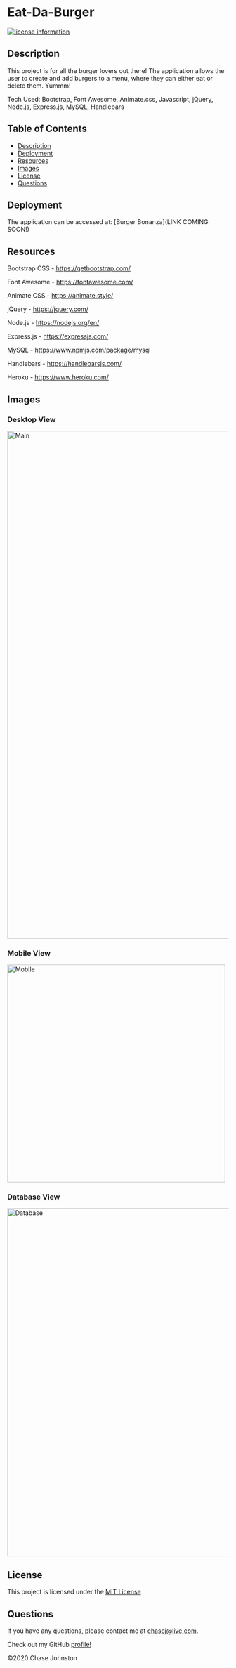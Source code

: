 # Eat-Da-Burger
[![license information](https://img.shields.io/badge/license-MIT-blue)](https://github.com/johnstoc13/Eat-Da-Burger/blob/master/LICENSE)

## Description

This project is for all the burger lovers out there! The application allows the user to create and add burgers to a menu, where they can either eat or delete them. Yummm!

Tech Used: Bootstrap, Font Awesome, Animate.css, Javascript, jQuery, Node.js, Express.js, MySQL, Handlebars

## Table of Contents
- [Description](#description)
- [Deployment](#deployment)
- [Resources](#resources)
- [Images](#images)
- [License](#license)
- [Questions](#questions)

## Deployment

The application can be accessed at: [Burger Bonanza](LINK COMING SOON!)

## Resources

Bootstrap CSS - https://getbootstrap.com/

Font Awesome - https://fontawesome.com/

Animate CSS - https://animate.style/

jQuery - https://jquery.com/

Node.js - https://nodejs.org/en/

Express.js - https://expressjs.com/

MySQL - https://www.npmjs.com/package/mysql

Handlebars - https://handlebarsjs.com/

Heroku - https://www.heroku.com/


## Images

### Desktop View
<img width="1157" alt="Main" src="https://user-images.githubusercontent.com/66090689/93384867-603f4080-f833-11ea-9648-e9b90f2dfd0e.png">

### Mobile View
<img width="496" alt="Mobile" src="https://user-images.githubusercontent.com/66090689/93384873-61706d80-f833-11ea-93dc-ed24ea7e59c7.png">

### Database View
<img width="793" alt="Database" src="https://user-images.githubusercontent.com/66090689/93384875-62090400-f833-11ea-83eb-6af22383685f.png">

## License

This project is licensed under the [MIT License](https://github.com/johnstoc13/Eat-Da-Burger/blob/master/LICENSE)

## Questions

If you have any questions, please contact me at [chasej@live.com](mailto:chasej@live.com).

Check out my GitHub [profile!](https://github.com/johnstoc13)

©2020 Chase Johnston
